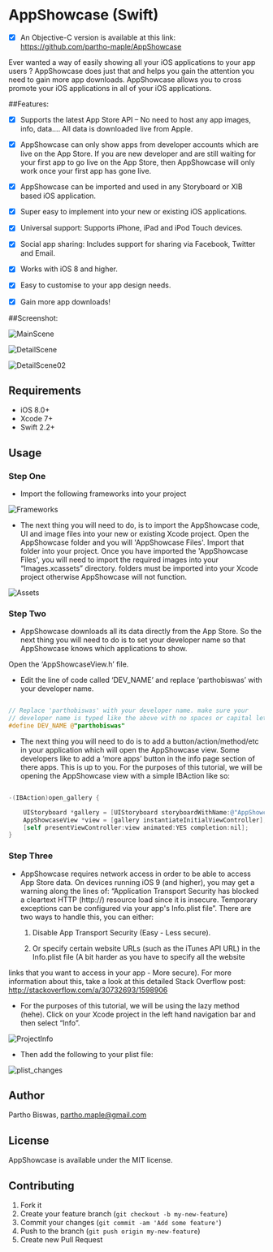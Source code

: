 # AppShowcase (Swift)

- [x] An Objective-C version is available at this link: https://github.com/partho-maple/AppShowcase

Ever wanted a way of easily showing all your iOS applications to your app users ? AppShowcase does just that and helps you gain the attention you need to gain more app downloads. AppShowcase allows you to cross promote your iOS applications in all of your iOS applications.



##Features:

- [x] Supports the latest App Store API – No need to host any app images, info, data…. All data is downloaded live from Apple.
- [x] AppShowcase can only show apps from developer accounts which are live on the App Store. If you are new developer and are still waiting for your first app to go live on the App Store, then AppShowcase will only work once your first app has gone live.
- [x] AppShowcase can be imported and used in any Storyboard or XIB based iOS application.
- [x] Super easy to implement into your new or existing iOS applications. 
- [x] Universal support: Supports iPhone, iPad and iPod Touch devices.
- [x] Social app sharing: Includes support for sharing via Facebook, Twitter and Email.
- [x] Works with iOS 8 and higher.
- [x] Easy to customise to your app design needs.
- [x] Gain more app downloads!


##Screenshot:

![MainScene](/Screenshot/MainScene.png?raw=true)          


![DetailScene](/Screenshot/DetailScene.png?raw=true)


![DetailScene02](/Screenshot/DetailScene.png?raw=true)



## Requirements

- iOS 8.0+ 
- Xcode 7+
- Swift 2.2+


## Usage

### Step One

- Import the following frameworks into your project

![Frameworks](/Screenshot/Frameworks.png?raw=true)

- The next thing you will need to do, is to import the AppShowcase code, UI and image files into your new or existing Xcode project. Open the AppShowcase folder and you will 'AppShowcase Files'. Import that folder into your project. Once you have imported the 'AppShowcase Files', you will need to import the required images into your “Images.xcassets” directory. folders must be imported into your Xcode project otherwise AppShowcase will not function.

![Assets](/Screenshot/Assets.png?raw=true)


### Step Two

- AppShowcase downloads all its data directly from the App Store. So the next thing you will need to do is to set your developer name so that AppShowcase knows which applications to show. 

Open the ‘AppShowcaseView.h’ file.

- Edit the line of code called ‘DEV_NAME’ and replace ‘parthobiswas’ with your developer name.

```objective-c

// Replace 'parthobiswas' with your developer name. make sure your
// developer name is typed like the above with no spaces or capital letters.
#define DEV_NAME @"parthobiswas"

```

- The next thing you will need to do is to add a button/action/method/etc in your application which will open the AppShowcase view.
Some developers like to add a ‘more apps’ button in the info page section of there apps. This is up to you. For the purposes of this
tutorial, we will be opening the AppShowcase view with a simple IBAction like so:

```objective-c

-(IBAction)open_gallery {

    UIStoryboard *gallery = [UIStoryboard storyboardWithName:@"AppShowcase" bundle:nil];
    AppShowcaseView *view = [gallery instantiateInitialViewController];
    [self presentViewController:view animated:YES completion:nil];
}

```


### Step Three

- AppShowcase requires network access in order to be able to access App Store data. On devices running iOS 9 (and higher), you may get a
warning along the lines of: “Application Transport Security has blocked a cleartext HTTP (http://) resource load since it is
insecure. Temporary exceptions can be configured via your app's Info.plist file”.
There are two ways to handle this, you can either:

  1) Disable App Transport Security (Easy - Less secure).

  2) Or specify certain website URLs (such as the iTunes API URL) in the Info.plist file (A bit harder as you have to specify all the website

links that you want to access in your app - More secure).
For more information about this, take a look at this detailed Stack Overflow post: http://stackoverflow.com/a/30732693/1598906

- For the purposes of this tutorial, we will be using the lazy method (hehe). Click on your Xcode project in the left hand navigation bar and then select “Info”.

![ProjectInfo](/Screenshot/ProjectInfo.png?raw=true)


- Then add the following to your plist file:

![plist_changes](/Screenshot/plist_changes.png?raw=true)


## Author

Partho Biswas, partho.maple@gmail.com

## License

AppShowcase is available under the MIT license.


## Contributing

1. Fork it
2. Create your feature branch (`git checkout -b my-new-feature`)
3. Commit your changes (`git commit -am 'Add some feature'`)
4. Push to the branch (`git push origin my-new-feature`)
5. Create new Pull Request

